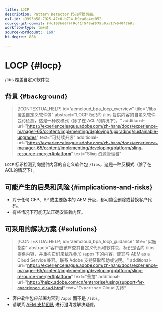 ```yaml
---
title: LOCP
description: Pattern Detector 代码帮助页面。
exl-id: a9993b58-7925-47c0-b774-b9ca8a4ee052
source-git-commit: 84c193b66fbf9c41f546e8575a0aa17e94043b9a
workflow-type: tm+mt
source-wordcount: '169'
ht-degree: 88%

---
```


# LOCP {#locp}

/libs 覆盖自定义软件包

## 背景 {#background}

>[!CONTEXTUALHELP]
>id="aemcloud_bpa_locp_overview"
>title="/libs 覆盖自定义软件包"
>abstract="LOCP 标识向 /libs 提供内容的自定义软件包的检测，这是一种反模式（除了在 ACL 的情况下）。"
>additional-url="https://experienceleague.adobe.com/zh-hans/docs/experience-manager-65/content/implementing/deploying/upgrading/sustainable-upgrades" text="可持续升级"
>additional-url="https://experienceleague.adobe.com/zh-hans/docs/experience-manager-65/content/implementing/developing/platform/sling-resource-merger#platform" text="Sling 资源管理器"

`LOCP`  标识检测到向提供内容的自定义软件包 `/libs`，这是一种反模式（除了在ACL的情况下）。

## 可能产生的后果和风险 {#implications-and-risks}

* 对于任何 CFP、SP 或主要版本的 AEM 升级，都可能会删除或替换客户代码。
* 有些情况下可能无法正确安装新内容。

## 可采用的解决方案 {#solutions}

>[!CONTEXTUALHELP]
>id="aemcloud_bpa_locp_guidance"
>title="实施指南"
>abstract="客户应该审查其自定义代码和软件包，标识是否向 /libs 提供内容，并重构它们来依靠叠加 /apps 下的内容，使其与 AEM as a Cloud Service 兼容。联系 Adobe 支持获取帮助或说明。"
>additional-url="https://experienceleague.adobe.com/zh-hans/docs/experience-manager-65/content/implementing/developing/platform/sling-resource-merger#platform" text="叠加"
>additional-url="https://helpx.adobe.com/cn/enterprise/using/support-for-experience-cloud.html" text="Experience Cloud 支持"

* 客户软件包应部署内容到 `/apps` 而不是 `/libs`。
* 请联系 [AEM 支持团队](https://helpx.adobe.com/cn/enterprise/using/support-for-experience-cloud.html) 进行澄清或解决疑虑。
